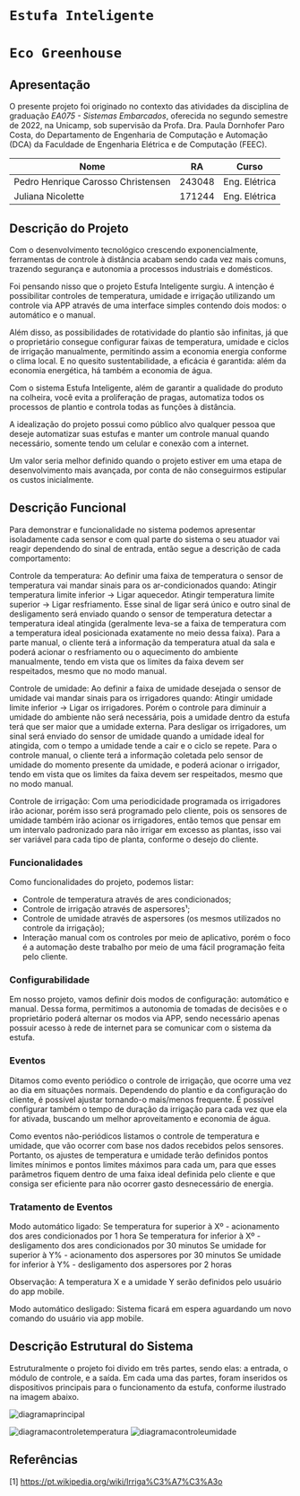 # `Estufa Inteligente`
# `Eco Greenhouse`

## Apresentação

O presente projeto foi originado no contexto das atividades da disciplina de graduação *EA075 - Sistemas Embarcados*, 
oferecida no segundo semestre de 2022, na Unicamp, sob supervisão da Profa. Dra. Paula Dornhofer Paro Costa, do Departamento de Engenharia de Computação e Automação (DCA) da Faculdade de Engenharia Elétrica e de Computação (FEEC).

|Nome  | RA | Curso|
|--|--|--|
| Pedro Henrique Carosso Christensen  | 243048  | Eng. Elétrica|
| Juliana Nicolette  | 171244  | Eng. Elétrica|


## Descrição do Projeto
Com o desenvolvimento tecnológico crescendo exponencialmente, ferramentas de controle à distância acabam sendo cada vez mais comuns, trazendo segurança e autonomia a processos industriais e domésticos.

Foi pensando nisso que o projeto Estufa Inteligente surgiu. A intenção é possibilitar controles de temperatura, umidade e irrigação utilizando um controle via APP através de uma interface simples contendo dois modos: o automático e o manual.

Além disso, as possibilidades de rotatividade do plantio são infinitas, já que o proprietário consegue configurar faixas de temperatura, umidade e ciclos de irrigação manualmente, permitindo assim a economia energia conforme o clima local. E no quesito sustentabilidade, a eficácia é garantida: além da economia energética, há também a economia de água.

Com o sistema Estufa Inteligente, além de garantir a qualidade do produto na colheira, você evita a proliferação de pragas, automatiza todos os processos de plantio e controla todas as funções à distância.

A idealização do projeto possui como público alvo qualquer pessoa que deseje automatizar suas estufas e manter um controle manual quando necessário, somente tendo um celular e conexão com a internet.

Um valor seria melhor definido quando o projeto estiver em uma etapa de desenvolvimento mais avançada, por conta de não conseguirmos estipular os custos inicialmente. 

## Descrição Funcional
Para demonstrar e funcionalidade no sistema podemos apresentar isoladamente cada sensor e com qual parte do sistema o seu atuador vai reagir dependendo do sinal de entrada, então segue a descrição de cada comportamento:

Controle da temperatura: Ao definir uma faixa de temperatura o sensor de temperatura vai mandar sinais para os ar-condicionados quando: Atingir temperatura limite inferior -> Ligar aquecedor. Atingir temperatura limite superior -> Ligar resfriamento. Esse sinal de ligar será único e outro sinal de desligamento será enviado quando o sensor de temperatura detectar a temperatura ideal atingida (geralmente leva-se a faixa de temperatura com a temperatura ideal posicionada exatamente no meio dessa faixa).
Para a parte manual, o cliente terá a informação da temperatura atual da sala e poderá acionar o resfriamento ou o aquecimento do ambiente manualmente, tendo em vista que os limites da faixa devem ser respeitados, mesmo que no modo manual.

Controle de umidade: Ao definir a faixa de umidade desejada o sensor de umidade vai mandar sinais para os irrigadores quando: Atingir umidade limite inferior -> Ligar os irrigadores. Porém o controle para diminuir a umidade do ambiente não será necessária, pois a umidade dentro da estufa terá que ser maior que a umidade externa. Para desligar os irrigadores, um sinal será enviado do sensor de umidade quando a umidade ideal for atingida, com o tempo a umidade tende a cair e o ciclo se repete.
Para o controle manual, o cliente terá a informação coletada pelo sensor de umidade do momento presente da umidade, e poderá acionar o irrigador, tendo em vista que os limites da faixa devem ser respeitados, mesmo que no modo manual.

Controle de irrigação: Com uma periodicidade programada os irrigadores irão acionar, porém isso será programado pelo cliente, pois os sensores de umidade também irão acionar os irrigadores, então temos que pensar em um intervalo padronizado para não irrigar em excesso as plantas, isso vai ser variável para cada tipo de planta, conforme o desejo do cliente.

### Funcionalidades
Como funcionalidades do projeto, podemos listar:
- Controle de temperatura através de ares condicionados;
- Controle de irrigação através de aspersores¹;  
- Controle de umidade através de aspersores (os mesmos utilizados no controle da irrigação);
- Interação manual com os controles por meio de aplicativo, porém o foco é a automação deste trabalho por meio de uma fácil programação feita pelo cliente.

### Configurabilidade
Em nosso projeto, vamos definir dois modos de configuração: automático e manual. Dessa forma, permitimos a autonomia de tomadas de decisões e o proprietário poderá alternar os modos via APP, sendo necessário apenas possuir acesso à rede de internet para se comunicar com o sistema da estufa.

### Eventos
Ditamos como evento periódico o controle de irrigação, que ocorre uma vez ao dia em situações normais. Dependendo do plantio e da configuração do cliente, é possível ajustar tornando-o mais/menos frequente. É possível configurar também o tempo de duração da irrigação para cada vez que ela for ativada, buscando um melhor aproveitamento e economia de água.

Como eventos não-periódicos listamos o controle de temperatura e umidade, que vão ocorrer com base nos dados recebidos pelos sensores. Portanto, os ajustes de temperatura e umidade terão definidos pontos limites mínimos e pontos limites máximos para cada um, para que esses parâmetros fiquem dentro de uma faixa ideal definida pelo cliente e que consiga ser eficiente para não ocorrer gasto desnecessário de energia.

### Tratamento de Eventos
Modo automático ligado:
Se temperatura for superior à Xº - acionamento dos ares condicionados por 1 hora
Se temperatura for inferior à Xº - desligamento dos ares condicionados por 30 minutos
Se umidade for superior à Y% - acionamento dos aspersores por 30 minutos
Se umidade for inferior à Y% - desligamento dos aspersores por 2 horas

Observação: A temperatura X e a umidade Y serão definidos pelo usuário do app mobile.

Modo automático desligado: Sistema ficará em espera aguardando um novo comando do usuário via app mobile.

## Descrição Estrutural do Sistema
Estruturalmente o projeto foi divido em três partes, sendo elas: a entrada, o módulo de controle, e a saída. Em cada uma das partes, foram inseridos os dispositivos principais para o funcionamento da estufa, conforme ilustrado na imagem abaixo.

![diagramaprincipal](https://user-images.githubusercontent.com/113607245/191366997-67bf3240-c23d-4b10-90c9-e71ffb440ee0.png)

![diagramacontroletemperatura](https://user-images.githubusercontent.com/113607245/191367051-de9a27ac-5c74-43c3-bffc-4759951f76da.png)
![diagramacontroleumidade](https://user-images.githubusercontent.com/113607245/191367053-6f095790-2c18-4e20-9bbc-e61497113d34.png)



## Referências
[1] https://pt.wikipedia.org/wiki/Irriga%C3%A7%C3%A3o
